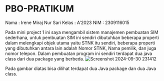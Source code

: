 # PBO-PRATIKUM
Nama : Irene Miraj Nur Sari
Kelas : A'2023
NIM : 2309116015

Pada mini project 1 ini saya mengambil sistem manajemen pembuatan SIM sederhana, untuk pembuatan SIM ini sendiri dibutuhkan beberapa properti dalam melengkapi objek utama yaitu STNK itu sendiri, beberapa properti yang dibutuhkan antara lain adalah Nomor STNK, Nama pemilik, dan juga nomor telepon. Dalam pembuatan program ini sendiri terdapat dua java class dari dua package yang berbeda.
![Screenshot 2024-09-30 231412](https://github.com/user-attachments/assets/1b9129fb-176c-4def-ad90-02459cd22b99)

Pada gambar diatas bisa dilihat terdapat dua Java package dan dua Java class.
